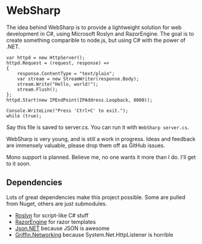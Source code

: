 # WebSharp

The idea behind WebSharp is to provide a lightweight solution for web development in C#,
using Microsoft Roslyn and RazorEngine. The goal is to create something comparible to
node.js, but using C# with the power of .NET.

    var httpd = new HttpServer();
    httpd.Request = (request, response) =>
    {
        response.ContentType = "text/plain";
        var stream = new StreamWriter(response.Body);
        stream.Write("Hello, world!");
        stream.Flush();
    };
    httpd.Start(new IPEndPoint(IPAddress.Loopback, 8080));

    Console.WriteLine("Press 'Ctrl+C' to exit.");
    while (true);

Say this file is saved to server.cs. You can run it with `WebSharp server.cs`.

WebSharp is very young, and is still a work in progress. Ideas and feedback are immensely
valuable, please drop them off as GitHub issues.

Mono support is planned. Believe me, no one wants it more than I do. I'll get to it soon.

## Dependencies

Lots of great dependencies make this project possible. Some are pulled from Nuget, others
are just submodules.

* [Roslyn](http://msdn.microsoft.com/en-us/vstudio/roslyn.aspx) for script-like C# stuff
* [RazorEngine](https://github.com/Antaris/RazorEngine) for razor templates
* [Json.NET](http://json.codeplex.com/) because JSON is awesome
* [Griffin.Networking](https://github.com/jgauffin/griffin.networking) because System.Net.HttpListener is horrible